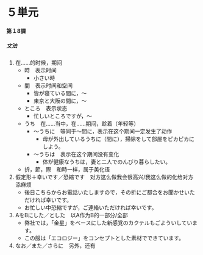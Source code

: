 # ５単元
#### 第１8課
##### 文法
1. 在……的时候，期间
	- 時　表示时间
		- 小さい時
	- 間　表示时间和空间
		- 皆が寝ている間に，～
		- 東京と大阪の間に，～
	- ところ　表示状态
		- 忙しいところですが，～
	- うち　在……当中，在……期间，趁着（年轻等）
		- ～うちに　等同于～間に，表示在这个期间一定发生了动作
			- 母が外出しているうちに（間に），掃除をして部屋をピカピカにしよう。
		- ～うちは　表示在这个期间没有变化
			- 体が健康なうちは，妻と二人でのんびり暮らしたい。
	- 折，節，際　和時一样，属于美化语
1. 假定形＋幸いです／恐縮です　对方这么做我会很高兴/我这么做的化给对方添麻烦
	- 後日こちらからお電話いたしますので，その折にご都合をお聞かせいただければ幸いです。
	- お忙しい中恐縮ですが，ご連絡いただければ幸いです。
1. AをBにした／とした　以A作为B的一部分/全部
	- 弊社では，「金星」をベースにした新感覚のカクテルもごよういしています。
	- この服は「エコロジー」をコンセプトとした素材でできています。
1. なお／また／さらに　另外，还有